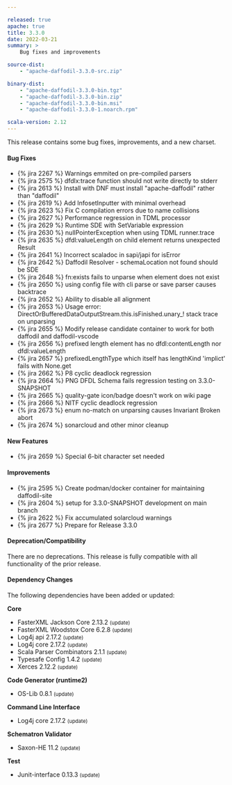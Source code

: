 ```yaml
---

released: true
apache: true
title: 3.3.0
date: 2022-03-21
summary: >
    Bug fixes and improvements

source-dist:
    - "apache-daffodil-3.3.0-src.zip"

binary-dist:
    - "apache-daffodil-3.3.0-bin.tgz"
    - "apache-daffodil-3.3.0-bin.zip"
    - "apache-daffodil-3.3.0-bin.msi"
    - "apache-daffodil-3.3.0-1.noarch.rpm"

scala-version: 2.12
---
```


This release contains some bug fixes, improvements, and a new charset.

#### Bug Fixes

* {% jira 2267 %} Warnings emmited on pre-compiled parsers
* {% jira 2575 %} dfdlx:trace function should not write directly to stderr
* {% jira 2613 %} Install with DNF must install "apache-daffodil" rather than "daffodil"
* {% jira 2619 %} Add InfosetInputter with minimal overhead
* {% jira 2623 %} Fix C compilation errors due to name collisions
* {% jira 2627 %} Performance regression in TDML processor
* {% jira 2629 %} Runtime SDE with SetVariable expression
* {% jira 2630 %} nullPointerException when using TDML runner.trace
* {% jira 2635 %} dfdl:valueLength on child element returns unexpected Result
* {% jira 2641 %} Incorrect scaladoc in sapi/japi for isError
* {% jira 2642 %} Daffodil Resolver - schemaLocation not found should be SDE 
* {% jira 2648 %} fn:exists fails to unparse when element does not exist
* {% jira 2650 %} using config file with cli parse or save parser causes backtrace
* {% jira 2652 %} Ability to disable all alignment
* {% jira 2653 %} Usage error: DirectOrBufferedDataOutputStream.this.isFinished.unary_! stack trace on unparsing
* {% jira 2655 %} Modify release candidate container to work for both daffodil and daffodil-vscode
* {% jira 2656 %} prefixed length element has no dfdl:contentLength nor dfdl:valueLength
* {% jira 2657 %} prefixedLengthType which itself has lengthKind 'implict' fails with None.get
* {% jira 2662 %} P8 cyclic deadlock regression
* {% jira 2664 %} PNG DFDL Schema fails regression testing on 3.3.0-SNAPSHOT
* {% jira 2665 %} quality-gate icon/badge doesn't work on wiki page
* {% jira 2666 %} NITF cyclic deadlock regression 
* {% jira 2673 %} enum no-match on unparsing causes Invariant Broken abort
* {% jira 2674 %} sonarcloud and other minor cleanup

#### New Features

* {% jira 2659 %} Special 6-bit character set needed

#### Improvements

* {% jira 2595 %} Create podman/docker container for maintaining daffodil-site
* {% jira 2604 %} setup for 3.3.0-SNAPSHOT development on main branch
* {% jira 2622 %} Fix accumulated solarcloud warnings
* {% jira 2677 %} Prepare for Release 3.3.0

#### Deprecation/Compatibility

There are no deprecations. This release is fully compatible with all
functionality of the prior release.

#### Dependency Changes

The following dependencies have been added or updated:

**Core**

* FasterXML Jackson Core 2.13.2 <small>(update)</small>
* FasterXML Woodstox Core 6.2.8 <small>(update)</small>
* Log4j api 2.17.2 <small>(update)</small>
* Log4j core 2.17.2 <small>(update)</small>
* Scala Parser Combinators 2.1.1 <small>(update)</small>
* Typesafe Config 1.4.2 <small>(update)</small>
* Xerces 2.12.2 <small>(update)</small>

**Code Generator (runtime2)**

* OS-Lib 0.8.1 <small>(update)</small>

**Command Line Interface**

* Log4j core 2.17.2 <small>(update)</small>

**Schematron Validator**

* Saxon-HE 11.2 <small>(update)</small>

**Test**

* Junit-interface 0.13.3 <small>(update)</small>
